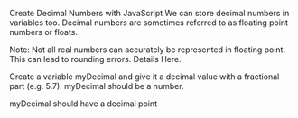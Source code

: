 Create Decimal Numbers with JavaScript
We can store decimal numbers in variables too. Decimal numbers are sometimes referred to as floating point numbers or 
floats.

Note: Not all real numbers can accurately be represented in floating point. This can lead to rounding errors. 
Details Here.

Create a variable myDecimal and give it a decimal value with a fractional part (e.g. 5.7).
myDecimal should be a number.

myDecimal should have a decimal point